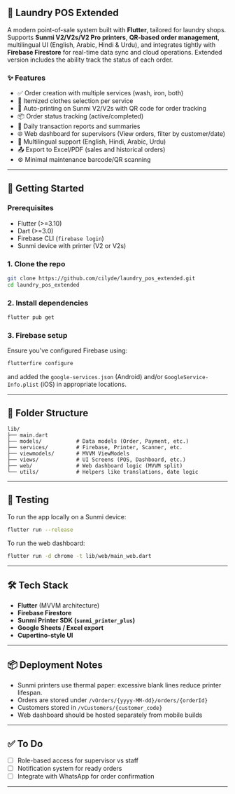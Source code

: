 
## 📱 Laundry POS Extended

A modern point-of-sale system built with **Flutter**, tailored for laundry shops. Supports **Sunmi V2/V2s/V2 Pro printers**, **QR-based order management**, multilingual UI (English, Arabic, Hindi & Urdu), and integrates tightly with **Firebase Firestore** for real-time data sync and cloud operations. Extended version includes the ability track the status of each order.

### ✨ Features

* ✅ Order creation with multiple services (wash, iron, both)
* 🧺 Itemized clothes selection per service
* 🧾 Auto-printing on Sunmi V2/V2s with QR code for order tracking
* 📦 Order status tracking (active/completed)
* 📅 Daily transaction reports and summaries
* 🌐 Web dashboard for supervisors (View orders, filter by customer/date)
* 📲 Multilingual support (English, Hindi, Arabic, Urdu)
* 📤 Export to Excel/PDF (sales and historical orders)
* ⚙️ Minimal maintenance barcode/QR scanning

---

## 🚀 Getting Started

### Prerequisites

* Flutter (>=3.10)
* Dart (>=3.0)
* Firebase CLI (`firebase login`)
* Sunmi device with printer (V2 or V2s)

### 1. Clone the repo

```bash
git clone https://github.com/cilyde/laundry_pos_extended.git
cd laundry_pos_extended
```

### 2. Install dependencies

```bash
flutter pub get
```

### 3. Firebase setup

Ensure you've configured Firebase using:

```bash
flutterfire configure
```

and added the `google-services.json` (Android) and/or `GoogleService-Info.plist` (iOS) in appropriate locations.

---

## 📁 Folder Structure

```
lib/
├── main.dart
├── models/           # Data models (Order, Payment, etc.)
├── services/         # Firebase, Printer, Scanner, etc.
├── viewmodels/       # MVVM ViewModels
├── views/            # UI Screens (POS, Dashboard, etc.)
├── web/              # Web dashboard logic (MVVM split)
└── utils/            # Helpers like translations, date logic
```

---

## 🧪 Testing

To run the app locally on a Sunmi device:

```bash
flutter run --release
```

To run the web dashboard:

```bash
flutter run -d chrome -t lib/web/main_web.dart
```

---

## 🛠️ Tech Stack

* **Flutter** (MVVM architecture)
* **Firebase Firestore**
* **Sunmi Printer SDK (`sunmi_printer_plus`)**
* **Google Sheets / Excel export**
* **Cupertino-style UI**

---

## 📦 Deployment Notes

* Sunmi printers use thermal paper: excessive blank lines reduce printer lifespan.
* Orders are stored under `/vOrders/{yyyy-MM-dd}/orders/{orderId}`
* Customers stored in `/vCustomers/{customer_code}`
* Web dashboard should be hosted separately from mobile builds

---

## ✅ To Do

* [ ] Role-based access for supervisor vs staff
* [ ] Notification system for ready orders
* [ ] Integrate with WhatsApp for order confirmation

---
